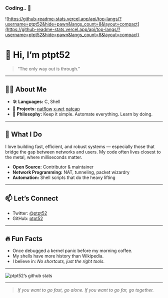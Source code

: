 ### Coding.. 👋

![https://github-readme-stats.vercel.app/api/top-langs/?username=ptpt52&hide=pawn&langs_count=8&layout=compact](https://github-readme-stats.vercel.app/api/top-langs/?username=ptpt52&hide=pawn&langs_count=8&layout=compact)

# 👋 Hi, I’m ptpt52

> “The only way out is through.”

---

## 🧑‍💻 About Me

- 🛠️ **Languages:** C, Shell
- 🚀 **Projects:** [natflow](https://github.com/ptpt52/natflow) [x-wrt](https://github.com/x-wrt/x-wrt) [natcap](https://github.com/ptpt52/natcap)
- 🧬 **Philosophy:** Keep it simple. Automate everything. Learn by doing.

---

## 🚩 What I Do

I love building fast, efficient, and robust systems — especially those that bridge the gap between networks and users. My code often lives closest to the metal, where milliseconds matter.

- **Open Source:** Contributor & maintainer
- **Network Programming:** NAT, tunneling, packet wizardry
- **Automation:** Shell scripts that do the heavy lifting

---

## 📫 Let’s Connect

- Twitter: [@ptpt52](https://twitter.com/ptpt52)
- GitHub: [ptpt52](https://github.com/ptpt52)

---

## 🔥 Fun Facts

- Once debugged a kernel panic before my morning coffee.
- My shells have more history than Wikipedia.
- I believe in: _No shortcuts, just the right tools._

---

![ptpt52’s github stats](https://github-readme-stats.vercel.app/api?username=ptpt52&show_icons=true&theme=radical&count_private=true)

---

> _If you want to go fast, go alone. If you want to go far, go together._

